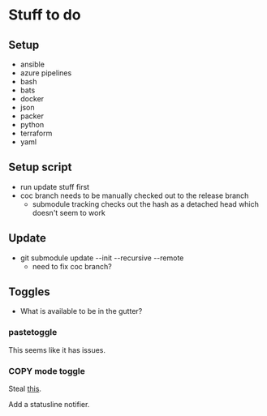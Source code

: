 # Stuff to do

## Setup

* ansible
* azure pipelines
* bash
* bats
* docker
* json
* packer
* python
* terraform
* yaml

## Setup script

* run update stuff first
* coc branch needs to be manually checked out to the release branch
  + submodule tracking checks out the hash as a detached head which doesn't
      seem to work

## Update

* git submodule update --init --recursive --remote
    + need to fix coc branch?

## Toggles

* What is available to be in the gutter?

### pastetoggle

This seems like it has issues.

### COPY mode toggle

Steal
[this](https://github.com/timakro/vim-copytoggle/blob/master/plugin/copytoggle.vim).

Add a statusline notifier.

